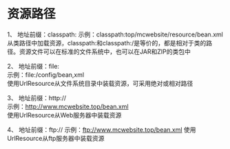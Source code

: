 # 资源路径
1、
地址前缀：classpath:	
示例：classpath:top/mcwebsite/resource/bean.xml	
从类路径中加载资源，classpath:和classpath:/是等价的，都是相对于类的路径。资源文件可以在标准的文件系统中，也可以在JAR和ZIP的类包中

2、
地址前缀：file:	
示例：file:/config/bean,xml	
使用UrlResource从文件系统目录中装载资源，可采用绝对或相对路径

3、
地址前缀：http://	
示例：http://www.mcwebsite.top/bean.xml	
使用UrlResource从Web服务器中装载资源

4、
地址前缀：ftp://	
示例：ftp://www.mcwebsite.top/bean.xml	
使用UrlResource从ftp服务器中装载资源

